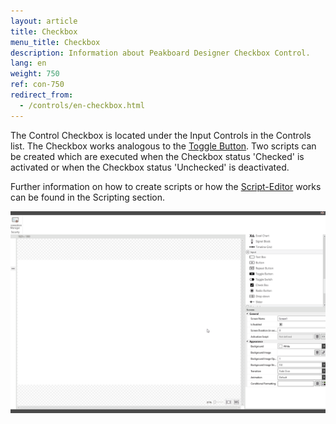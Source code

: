 ```yaml
---
layout: article
title: Checkbox
menu_title: Checkbox
description: Information about Peakboard Designer Checkbox Control.
lang: en
weight: 750
ref: con-750
redirect_from:
  - /controls/en-checkbox.html
---
```


The Control Checkbox is located under the Input Controls in the Controls list. 
The Checkbox works analogous to the [Toggle Button](/controls/en-togglebutton.html).
Two scripts can be created which are executed when the Checkbox status 'Checked' is activated or when the Checkbox status 'Unchecked' is deactivated.

Further information on how to create scripts or how the [Script-Editor](/scripting/en-script-editor.html) works can be found in the Scripting section.

![image_1](/assets/images/Controls/Check-Box/checkbox01.gif)